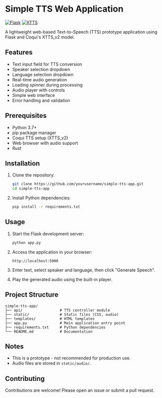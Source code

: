 # Simple TTS Web Application

[![Flask](https://img.shields.io/badge/Flask-3.0.0-blue.svg)](https://flask.palletsprojects.com/)
[![XTTS](https://img.shields.io/badge/Coqui-XTTS_v2-green.svg)](https://github.com/coqui-ai/TTS)

A lightweight web-based Text-to-Speech (TTS) prototype application using Flask and Coqui's XTTS_v2 model.

## Features

- Text input field for TTS conversion
- Speaker selection dropdown
- Language selection dropdown
- Real-time audio generation
- Loading spinner during processing
- Audio player with controls
- Simple web interface
- Error handling and validation

## Prerequisites

- Python 3.7+
- pip package manager
- Coqui TTS setup (XTTS_v2)
- Web browser with audio support
- Rust

## Installation

1. Clone the repository:
   ```bash
   git clone https://github.com/yourusername/simple-tts-app.git
   cd simple-tts-app
   ```

2. Install Python dependencies:
   ```bash
   pip install -r requirements.txt
   ```

## Usage

1. Start the Flask development server:
   ```bash
   python app.py
   ```

2. Access the application in your browser:
   ```
   http://localhost:5000
   ```

3. Enter text, select speaker and language, then click "Generate Speech".

4. Play the generated audio using the built-in player.

## Project Structure

```
simple-tts-app/
├── api/                 # TTS controller module
├── static/              # Static files (CSS, audio)
├── templates/           # HTML templates
├── app.py               # Main application entry point
├── requirements.txt     # Python dependencies
└── README.md            # Documentation
```

## Notes

- This is a prototype - not recommended for production use.
- Audio files are stored in `static/audio/`.

## Contributing

Contributions are welcome! Please open an issue or submit a pull request.
